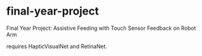 # final-year-project
Final Year Project: Assistive Feeding with Touch Sensor Feedback on Robot Arm

requires HapticVisualNet and RetinaNet.
